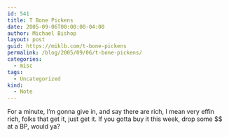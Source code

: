 ```yaml
---
id: 541
title: T Bone Pickens
date: 2005-09-06T00:00:00-04:00
author: Michael Bishop
layout: post
guid: https://miklb.com/t-bone-pickens
permalink: /blog/2005/09/06/t-bone-pickens/
categories:
  - misc
tags:
  - Uncategorized
kind:
  - Note
---
```

<p>For a minute, I’m gonna give in, and say there are rich, I mean very effin rich, folks that get it, just get it.  If you gotta buy it this week, drop some $$ at a BP, would ya?</p>